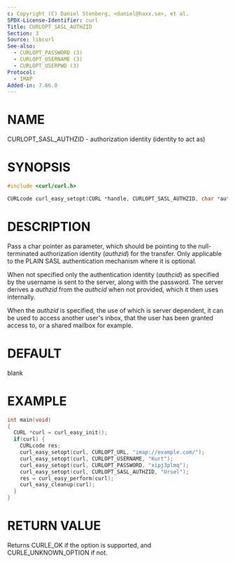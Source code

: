 ```yaml
---
c: Copyright (C) Daniel Stenberg, <daniel@haxx.se>, et al.
SPDX-License-Identifier: curl
Title: CURLOPT_SASL_AUTHZID
Section: 3
Source: libcurl
See-also:
  - CURLOPT_PASSWORD (3)
  - CURLOPT_USERNAME (3)
  - CURLOPT_USERPWD (3)
Protocol:
  - IMAP
Added-in: 7.66.0
---
```


# NAME

CURLOPT_SASL_AUTHZID - authorization identity (identity to act as)

# SYNOPSIS

~~~c
#include <curl/curl.h>

CURLcode curl_easy_setopt(CURL *handle, CURLOPT_SASL_AUTHZID, char *authzid);
~~~

# DESCRIPTION

Pass a char pointer as parameter, which should be pointing to the
null-terminated authorization identity (*authzid*) for the transfer. Only
applicable to the PLAIN SASL authentication mechanism where it is optional.

When not specified only the authentication identity (*authcid*) as
specified by the username is sent to the server, along with the password. The
server derives a *authzid* from the *authcid* when not provided, which
it then uses internally.

When the *authzid* is specified, the use of which is server dependent, it
can be used to access another user's inbox, that the user has been granted
access to, or a shared mailbox for example.

# DEFAULT

blank

# EXAMPLE

~~~c
int main(void)
{
  CURL *curl = curl_easy_init();
  if(curl) {
    CURLcode res;
    curl_easy_setopt(curl, CURLOPT_URL, "imap://example.com/");
    curl_easy_setopt(curl, CURLOPT_USERNAME, "Kurt");
    curl_easy_setopt(curl, CURLOPT_PASSWORD, "xipj3plmq");
    curl_easy_setopt(curl, CURLOPT_SASL_AUTHZID, "Ursel");
    res = curl_easy_perform(curl);
    curl_easy_cleanup(curl);
  }
}
~~~

# RETURN VALUE

Returns CURLE_OK if the option is supported, and CURLE_UNKNOWN_OPTION if not.
